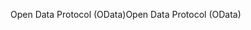 <span data-ttu-id="9cf73-101">Open Data Protocol (OData)</span><span class="sxs-lookup"><span data-stu-id="9cf73-101">Open Data Protocol (OData)</span></span>